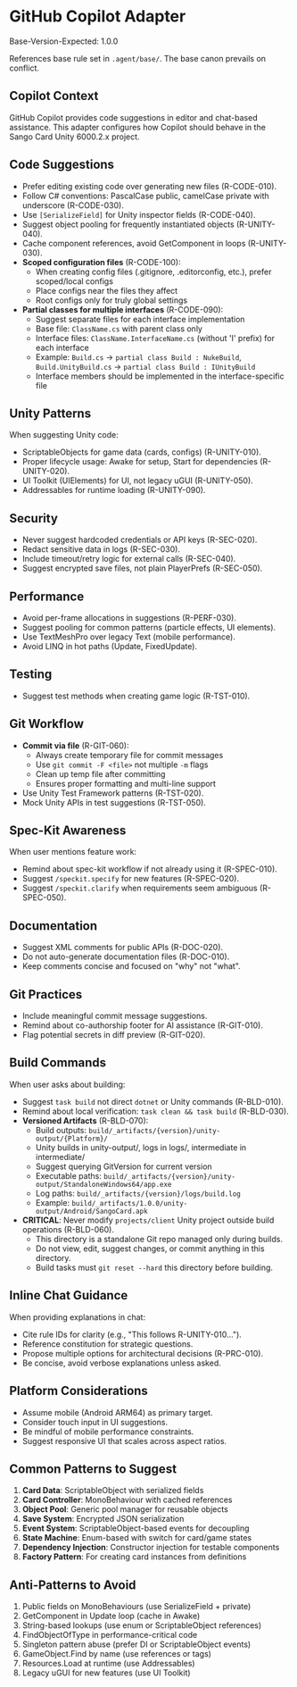 # GitHub Copilot Adapter

Base-Version-Expected: 1.0.0

References base rule set in `.agent/base/`. The base canon prevails on conflict.

## Copilot Context

GitHub Copilot provides code suggestions in editor and chat-based assistance. This adapter configures how Copilot should behave in the Sango Card Unity 6000.2.x project.

## Code Suggestions

- Prefer editing existing code over generating new files (R-CODE-010).
- Follow C# conventions: PascalCase public, camelCase private with underscore (R-CODE-030).
- Use `[SerializeField]` for Unity inspector fields (R-CODE-040).
- Suggest object pooling for frequently instantiated objects (R-UNITY-040).
- Cache component references, avoid GetComponent in loops (R-UNITY-030).
- **Scoped configuration files** (R-CODE-100):
  - When creating config files (.gitignore, .editorconfig, etc.), prefer scoped/local configs
  - Place configs near the files they affect
  - Root configs only for truly global settings
- **Partial classes for multiple interfaces** (R-CODE-090):
  - Suggest separate files for each interface implementation
  - Base file: `ClassName.cs` with parent class only
  - Interface files: `ClassName.InterfaceName.cs` (without 'I' prefix) for each interface
  - Example: `Build.cs` → `partial class Build : NukeBuild`, `Build.UnityBuild.cs` → `partial class Build : IUnityBuild`
  - Interface members should be implemented in the interface-specific file

## Unity Patterns

When suggesting Unity code:

- ScriptableObjects for game data (cards, configs) (R-UNITY-010).
- Proper lifecycle usage: Awake for setup, Start for dependencies (R-UNITY-020).
- UI Toolkit (UIElements) for UI, not legacy uGUI (R-UNITY-050).
- Addressables for runtime loading (R-UNITY-090).

## Security

- Never suggest hardcoded credentials or API keys (R-SEC-020).
- Redact sensitive data in logs (R-SEC-030).
- Include timeout/retry logic for external calls (R-SEC-040).
- Suggest encrypted save files, not plain PlayerPrefs (R-SEC-050).

## Performance

- Avoid per-frame allocations in suggestions (R-PERF-030).
- Suggest pooling for common patterns (particle effects, UI elements).
- Use TextMeshPro over legacy Text (mobile performance).
- Avoid LINQ in hot paths (Update, FixedUpdate).

## Testing

- Suggest test methods when creating game logic (R-TST-010).

## Git Workflow

- **Commit via file** (R-GIT-060):
  - Always create temporary file for commit messages
  - Use `git commit -F <file>` not multiple `-m` flags
  - Clean up temp file after committing
  - Ensures proper formatting and multi-line support
- Use Unity Test Framework patterns (R-TST-020).
- Mock Unity APIs in test suggestions (R-TST-050).

## Spec-Kit Awareness

When user mentions feature work:

- Remind about spec-kit workflow if not already using it (R-SPEC-010).
- Suggest `/speckit.specify` for new features (R-SPEC-020).
- Suggest `/speckit.clarify` when requirements seem ambiguous (R-SPEC-050).

## Documentation

- Suggest XML comments for public APIs (R-DOC-020).
- Do not auto-generate documentation files (R-DOC-010).
- Keep comments concise and focused on "why" not "what".

## Git Practices

- Include meaningful commit message suggestions.
- Remind about co-authorship footer for AI assistance (R-GIT-010).
- Flag potential secrets in diff preview (R-GIT-020).

## Build Commands

When user asks about building:

- Suggest `task build` not direct `dotnet` or Unity commands (R-BLD-010).
- Remind about local verification: `task clean && task build` (R-BLD-030).
- **Versioned Artifacts** (R-BLD-070):
  - Build outputs: `build/_artifacts/{version}/unity-output/{Platform}/`
  - Unity builds in unity-output/, logs in logs/, intermediate in intermediate/
  - Suggest querying GitVersion for current version
  - Executable paths: `build/_artifacts/{version}/unity-output/StandaloneWindows64/app.exe`
  - Log paths: `build/_artifacts/{version}/logs/build.log`
  - Example: `build/_artifacts/1.0.0/unity-output/Android/SangoCard.apk`
- **CRITICAL**: Never modify `projects/client` Unity project outside build operations (R-BLD-060).
  - This directory is a standalone Git repo managed only during builds.
  - Do not view, edit, suggest changes, or commit anything in this directory.
  - Build tasks must `git reset --hard` this directory before building.

## Inline Chat Guidance

When providing explanations in chat:

- Cite rule IDs for clarity (e.g., "This follows R-UNITY-010...").
- Reference constitution for strategic questions.
- Propose multiple options for architectural decisions (R-PRC-010).
- Be concise, avoid verbose explanations unless asked.

## Platform Considerations

- Assume mobile (Android ARM64) as primary target.
- Consider touch input in UI suggestions.
- Be mindful of mobile performance constraints.
- Suggest responsive UI that scales across aspect ratios.

## Common Patterns to Suggest

1. **Card Data**: ScriptableObject with serialized fields
2. **Card Controller**: MonoBehaviour with cached references
3. **Object Pool**: Generic pool manager for reusable objects
4. **Save System**: Encrypted JSON serialization
5. **Event System**: ScriptableObject-based events for decoupling
6. **State Machine**: Enum-based with switch for card/game states
7. **Dependency Injection**: Constructor injection for testable components
8. **Factory Pattern**: For creating card instances from definitions

## Anti-Patterns to Avoid

1. Public fields on MonoBehaviours (use SerializeField + private)
2. GetComponent in Update loop (cache in Awake)
3. String-based lookups (use enum or ScriptableObject references)
4. FindObjectOfType in performance-critical code
5. Singleton pattern abuse (prefer DI or ScriptableObject events)
6. GameObject.Find by name (use references or tags)
7. Resources.Load at runtime (use Addressables)
8. Legacy uGUI for new features (use UI Toolkit)
